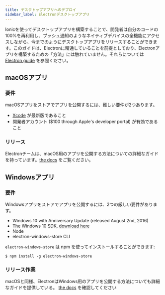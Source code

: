 ```yaml
---
title: デスクトップアプリへのデプロイ
sidebar_label: Electronデスクトップアプリ
---
```


<head>
  <title>WindowsとmacOS App Storesのためにデスクトップアプリとしてビルド</title>
  <meta
    name="description"
    content="Building an Ionic desktop application for Windows and macOS app stores lets you reuse 100% of your code. Learn more about deploying a desktop app with Ionic."
  />
</head>

Ionicを使ってデスクトップアプリを構築することで、開発者は自分のコードの100%を再利用し、プッシュ通知のようなネイティブデバイスの全機能にアクセスしながら、今までのようにデスクトップアプリをリリースすることができます。このガイドは、Electronに精通していることを前提としており、Electronアプリを構築するための「方法」には触れていません。それらについては <a href="https://electronjs.org/docs/tutorial/first-app" target="_blank">Electron guide</a> を参照ください。

## macOSアプリ

### 要件

macOSアプリをストアでアプリを公開するには、難しい要件が2つあります。

* [Xcode](https://itunes.apple.com/us/app/xcode/id497799835?mt=12) が最新版であること
* 開発者アカウント ($100 through Apple's developer portal) が有効であること

### リリース

Electronチームは、macOS用のアプリを公開する方法についての詳細なガイドを持っています。[the docs](https://electronjs.org/docs/tutorial/mac-app-store-submission-guide) をご覧ください。

## Windowsアプリ

### 要件

Windowsアプリをストアでアプリを公開するには、2つの厳しい要件があります。

- Windows 10 with Anniversary Update (released August 2nd, 2016)
- The Windows 10 SDK, [download here](https://developer.microsoft.com/en-us/windows/downloads/windows-10-sdk)
- Node
- electron-windows-store CLI

`electron-windows-store` は npm を使ってインストールすることができます:

```shell
$ npm install -g electron-windows-store
```

### リリース作業

macOSと同様、ElectronはWindows用のアプリを公開する方法についても詳細なガイドを提供している。 [the docs](https://electronjs.org/docs/tutorial/windows-store-guide) を確認してください
